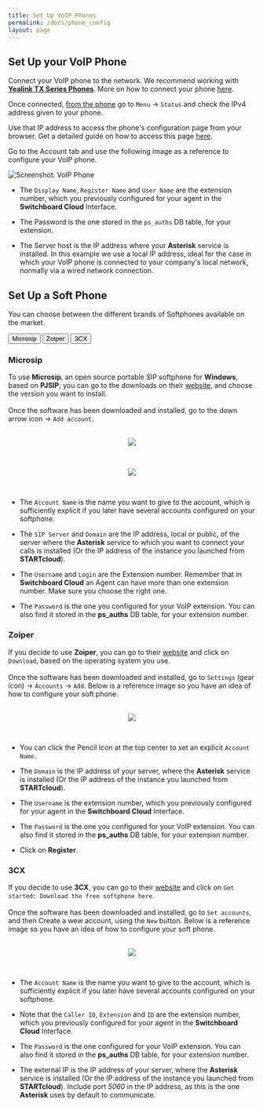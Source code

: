 ```yaml
---
title: Set Up VoIP Phones
permalink: /docs/phone_config
layout: page
---
```


## Set Up your VoIP Phone


Connect your VoIP phone to the network. We recommend working with [**Yealink TX Series Phones**](https://www.yealink.com/en/product-list/ip-phone?filter=t3). More on how to connect your phone [here](https://support-cdn.yealink.com/attachment/upload/attachment/2016-7-8/3/73b4c514-dd7e-4677-a2df-b52d12699bd9/Yealink_SIP-T27G_Quick_Start_Guide_V80_1.pdf).

Once connected, <ins>from the phone</ins> go to `Menu` -> `Status` and check the IPv4 address given to your phone.

Use that IP address to access the phone's configuration page from your browser. Get a detailed guide on how to access this page [here](https://www.3cx.com/sip-phones/manually-configure-yealink-t32g-t38g-t42g-t46g/).

Go to the Account tab and use the following image as a reference to configure your VoIP phone.


![Screenshot: VoIP Phone](./../images/voip_phone_conf.png)


* The `Display Name`, `Register Name` and `User Name` are the extension number, which you previously configured for your agent in the **Switchboard Cloud** Interface.

* The Password is the one stored in the `ps_auths` DB table, for your extension.

* The Server host is the IP address where your **Asterisk** service is installed. In this example we use a local IP address, ideal for the case in which your VoIP phone is connected to your company's local network, normally via a wired network connection.


## Set Up a Soft Phone

You can choose between the different brands of Softphones available on the market.

<!-- Tab links -->
<div class="tab">
  <button class="tablinks" onclick="openCity(event, 'Microsip')">Microsip</button>
  <button class="tablinks" onclick="openCity(event, 'Zoiper')">Zoiper</button>
  <button class="tablinks" onclick="openCity(event, '3CX')">3CX</button>
</div>

<!-- Tab content -->
<div id="Microsip" class="tabcontent" style="display: block;">
  <h3>Microsip</h3>
  To use <b>Microsip</b>, an open source portable SIP softphone for <b>Windows</b>, based on <b>PJSIP</b>; you can go to the downloads on their <a href="https://www.microsip.org/downloads">website</a>, and choose the version you want to install.
  <br><br>
		Once the software has been downloaded and installed, go to the down arrow icon -> <code class="language-plaintext highlighter-rouge">Add account</code>.
	<br><br>
	<p align="center">
  	<img src="./../images/microsip_add_account.png" />
  </p>
  <br>
  <p align="center">
  	<img src="./../images/microsip_new_account.png" />
  </p>
  <br>
  <ul>
	  <li>
	  	<p>The <code class="language-plaintext highlighter-rouge">Account Name</code> is the name you want to give to the account, which is sufficiently explicit if you later have several accounts configured on your softphone.</p>
	  </li>
	  <li>
	    <p>The <code class="language-plaintext highlighter-rouge">SIP Server</code> and <code class="language-plaintext highlighter-rouge">Domain</code> are the IP address, local or public, of the server where the <b>Asterisk</b> service to which you want to connect your calls is installed (Or the IP address of the instance you launched from <strong>STARTcloud</strong>).</p>
	  </li>
	  <li>
	    <p>The <code class="language-plaintext highlighter-rouge">Username</code> and <code class="language-plaintext highlighter-rouge">Login</code> are the Extension number. Remember that in <b>Switchboard Cloud</b> an Agent can have more than one extension number. Make sure you choose the right one.</p>
	  </li>
	  <li>
	    <p>The <code class="language-plaintext highlighter-rouge">Password</code> is the one you configured for your VoIP extension. You can also find it stored in the <strong>ps_auths</strong> DB table, for your extension number.</p>
	  </li>
	</ul>
</div>

<div id="Zoiper" class="tabcontent">
  <h3>Zoiper</h3>
  If you decide to use <b>Zoiper</b>, you can go to their <a href="https://www.zoiper.com/en/voip-softphone/download/current">website</a> and click on <code class="language-plaintext highlighter-rouge">Download</code>, based on the operating system you use.
  <br><br>
	Once the software has been downloaded and installed, go to <code class="language-plaintext highlighter-rouge">Settings</code> (gear icon) -> <code class="language-plaintext highlighter-rouge">Accounts</code> -> <code class="language-plaintext highlighter-rouge">Add</code>. Below is a reference image so you have an idea of how to configure your soft phone.
	<br><br>
	<p align="center">
  	<img src="./../images/zoiper.png" />
  </p>
  <br>
  <ul>
  	<li>
	  	<p>You can click the Pencil Icon at the top center to set an explicit <code class="language-plaintext highlighter-rouge">Account Name</code>.</p>
	  </li>
  	<li>
	    <p>The <code class="language-plaintext highlighter-rouge">Domain</code> is the IP address of your server, where the <strong>Asterisk</strong> service is installed (Or the IP address of the instance you launched from <strong>STARTcloud</strong>).</p>
	  </li>
  	<li>
	  	<p>The <code class="language-plaintext highlighter-rouge">Username</code> is the extension number, which you previously configured for your agent in the <b>Switchboard Cloud</b> Interface.</p>
	  </li>
	  <li>
	    <p>The <code class="language-plaintext highlighter-rouge">Password</code> is the one you configured for your VoIP extension. You can also find it stored in the <strong>ps_auths</strong> DB table, for your extension number.</p>
	  </li>
	  <li>
	    <p>Click on <strong>Register</strong>.</p>
	  </li>
	</ul>
</div>

<div id="3CX" class="tabcontent">
  <h3>3CX</h3>
  If you decide to use <b>3CX</b>, you can go to their <a href="https://www.3cx.com/voip/softphone/">website</a> and click on <code class="language-plaintext highlighter-rouge">Get started: Download the free softphone here</code>.
  <br><br>
	Once the software has been downloaded and installed, go to <code class="language-plaintext highlighter-rouge">Set accounts</code>, and then Create a wew account, using the <code class="language-plaintext highlighter-rouge">New</code> button. Below is a reference image so you have an idea of how to configure your soft phone.
	<br><br>
	<p align="center">
  	<img src="./../images/3cx.png" />
  </p>
  <br>
  <ul>
  	<li>
	  	<p>The <code class="language-plaintext highlighter-rouge">Account Name</code> is the name you want to give to the account, which is sufficiently explicit if you later have several accounts configured on your softphone.</p>
	  </li>
	  <li>
	  	<p>Note that the <code class="language-plaintext highlighter-rouge">Caller ID</code>, <code class="language-plaintext highlighter-rouge">Extension</code> and <code class="language-plaintext highlighter-rouge">ID</code> are the extension number, which you previously configured for your agent in the <b>Switchboard Cloud</b> Interface.</p>
	  </li>
	  <li>
	    <p>The <code class="language-plaintext highlighter-rouge">Password</code> is the one configured for your VoIP extension. You can also find it stored in the <strong>ps_auths</strong> DB table, for your extension number.</p>
	  </li>
	  <li>
	    <p>The external IP is the IP address of your server, where the <strong>Asterisk</strong> service is installed (Or the IP address of the instance you launched from <strong>STARTcloud</strong>). Include port <em>5060</em> in the IP address, as this is the one <strong>Asterisk</strong> uses by default to communicate.</p>
	  </li>
	</ul>
</div>

<script type="text/javascript">
	function openCity(evt, cityName) {
	  // Declare all variables
	  var i, tabcontent, tablinks;

	  // Get all elements with class="tabcontent" and hide them
	  tabcontent = document.getElementsByClassName("tabcontent");
	  for (i = 0; i < tabcontent.length; i++) {
	    tabcontent[i].style.display = "none";
	  }

	  // Get all elements with class="tablinks" and remove the class "active"
	  tablinks = document.getElementsByClassName("tablinks");
	  for (i = 0; i < tablinks.length; i++) {
	    tablinks[i].className = tablinks[i].className.replace(" active", "");
	  }

	  // Show the current tab, and add an "active" class to the button that opened the tab
	  document.getElementById(cityName).style.display = "block";
	  evt.currentTarget.className += " active";
	}
</script>